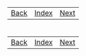 <table width="100%">
    <tr>
        <td><a href="./010_Packages.md">Back</a></td>
        <td><a href="../Index.md">Index</a></td>
        <td><a href="./012_Zoo_Keeper_2.md">Next</a></td>
    </tr>
</table>

#

#

#

[]()
<table width="100%">
    <tr>
        <td><a href="./010_Packages.md">Back</a></td>
        <td><a href="../Index.md">Index</a></td>
        <td><a href="./012_Zoo_Keeper_2.md">Next</a></td>
    </tr>
</table>